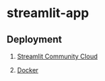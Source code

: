 # streamlit-app

## Deployment

1. [Streamlit Community Cloud](https://rkapril-streamlit-app-01-simple-app-ffy0iz.streamlit.app/)

2. [Docker](https://streamlit-app-1-ztob.onrender.com/)
